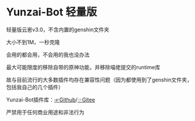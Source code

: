 # Yunzai-Bot 轻量版
轻量版云崽v3.0，不含内置的genshin文件夹

大小不到1M，一秒克隆

会用的都会用，不会用的我也没办法

最大可能限度的移除自带的原神功能，并移除喵佬提交的runtime库

故与目前流行的大多数插件均存在兼容性问题（因为都使用到了genshin文件夹，包括我自己的几个插件）

Yunzai-Bot插件库：[☞Github](https://github.com/yhArcadia/Yunzai-Bot-plugins-index)/[☞Gitee](https://gitee.com/yhArcadia/Yunzai-Bot-plugins-index)

严禁用于任何商业用途和非法行为
